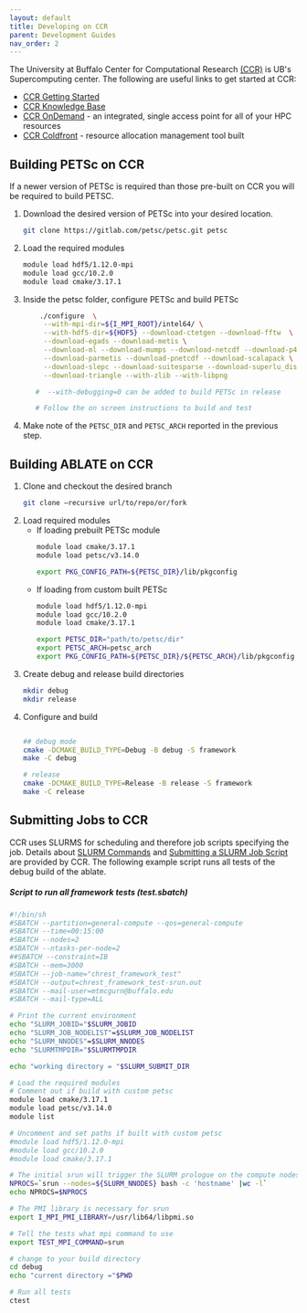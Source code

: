 ```yaml
---
layout: default
title: Developing on CCR
parent: Development Guides
nav_order: 2
---
```


The University at Buffalo Center for Computational Research [(CCR)](http://www.buffalo.edu/ccr.html) is UB's Supercomputing center. The following are useful links to get started at CCR:

* [CCR Getting Started](http://www.buffalo.edu/ccr/support/getting-started.html)
* [CCR Knowledge Base](https://ubccr.freshdesk.com/support/home)
* [CCR OnDemand](https://ondemand.ccr.buffalo.edu) - an integrated, single access point for all of your HPC resources
* [CCR Coldfront](https://coldfront.ccr.buffalo.edu) - resource allocation management tool built

## Building PETSc on CCR
If a newer version of PETSc is required than those pre-built on CCR you will be required to build PETSC.

1. Download the desired version of PETSc into your desired location.
   ```bash
   git clone https://gitlab.com/petsc/petsc.git petsc
   ```
1. Load the required modules
   ```bash
   module load hdf5/1.12.0-mpi 
   module load gcc/10.2.0
   module load cmake/3.17.1
   ```
1. Inside the petsc folder, configure PETSc and build PETSc
   ```bash
       ./configure  \
        --with-mpi-dir=${I_MPI_ROOT}/intel64/ \
        --with-hdf5-dir=${HDF5} --download-ctetgen --download-fftw  \
 	    --download-egads --download-metis \
 	    --download-ml --download-mumps --download-netcdf --download-p4est \
 	    --download-parmetis --download-pnetcdf --download-scalapack \
 	    --download-slepc --download-suitesparse --download-superlu_dist \
 	    --download-triangle --with-zlib --with-libpng
   
      #  --with-debugging=0 can be added to build PETSc in release
   
      # Follow the on screen instructions to build and test
   ```
1. Make note of the ```PETSC_DIR``` and ```PETSC_ARCH``` reported in the previous step.

## Building ABLATE on CCR
1. Clone and checkout the desired branch
    ```bash
    git clone —recursive url/to/repo/or/fork
    ```
1. Load required modules
   - If loading prebuilt PETSc module
       ```bash
       module load cmake/3.17.1
       module load petsc/v3.14.0
     
       export PKG_CONFIG_PATH=${PETSC_DIR}/lib/pkgconfig
       ```
   - If loading from custom built PETSc
       ```bash
       module load hdf5/1.12.0-mpi 
       module load gcc/10.2.0
       module load cmake/3.17.1
     
       export PETSC_DIR="path/to/petsc/dir"
       export PETSC_ARCH=petsc_arch
       export PKG_CONFIG_PATH=${PETSC_DIR}/${PETSC_ARCH}/lib/pkgconfig

       ```
1. Create debug and release build directories
    ```bash
    mkdir debug
    mkdir release
    ```
1. Configure and build
    ```bash

    ## debug mode
    cmake -DCMAKE_BUILD_TYPE=Debug -B debug -S framework
    make -C debug

    # release
    cmake -DCMAKE_BUILD_TYPE=Release -B release -S framework
    make -C release
    ```
 
## Submitting Jobs to CCR
CCR uses SLURMS for scheduling and therefore job scripts specifying the job. Details about [SLURM Commands](https://ubccr.freshdesk.com/support/solutions/articles/5000686927) and [Submitting a SLURM Job Script](https://ubccr.freshdesk.com/support/solutions/articles/5000688140-submitting-a-slurm-job-script) are provided by CCR. The following example script runs all tests of the debug build of the ablate.

##### Script to run all framework tests (test.sbatch)
 ```bash
 #!/bin/sh
 #SBATCH --partition=general-compute --qos=general-compute
 #SBATCH --time=00:15:00
 #SBATCH --nodes=2
 #SBATCH --ntasks-per-node=2
 ##SBATCH --constraint=IB
 #SBATCH --mem=3000
 #SBATCH --job-name="chrest_framework_test"
 #SBATCH --output=chrest_framework_test-srun.out
 #SBATCH --mail-user=mtmcgurn@buffalo.edu
 #SBATCH --mail-type=ALL

 # Print the current environment
 echo "SLURM_JOBID="$SLURM_JOBID
 echo "SLURM_JOB_NODELIST"=$SLURM_JOB_NODELIST
 echo "SLURM_NNODES"=$SLURM_NNODES
 echo "SLURMTMPDIR="$SLURMTMPDIR

 echo "working directory = "$SLURM_SUBMIT_DIR

 # Load the required modules
 # Comment out if build with custom petsc
 module load cmake/3.17.1
 module load petsc/v3.14.0
 module list
 
 # Uncomment and set paths if built with custom petsc
#module load hdf5/1.12.0-mpi 
#module load gcc/10.2.0
#module load cmake/3.17.1

 # The initial srun will trigger the SLURM prologue on the compute nodes.
 NPROCS=`srun --nodes=${SLURM_NNODES} bash -c 'hostname' |wc -l`
 echo NPROCS=$NPROCS

 # The PMI library is necessary for srun
 export I_MPI_PMI_LIBRARY=/usr/lib64/libpmi.so

 # Tell the tests what mpi command to use
 export TEST_MPI_COMMAND=srun

 # change to your build directory
 cd debug
 echo "current directory ="$PWD

 # Run all tests
 ctest
 ```